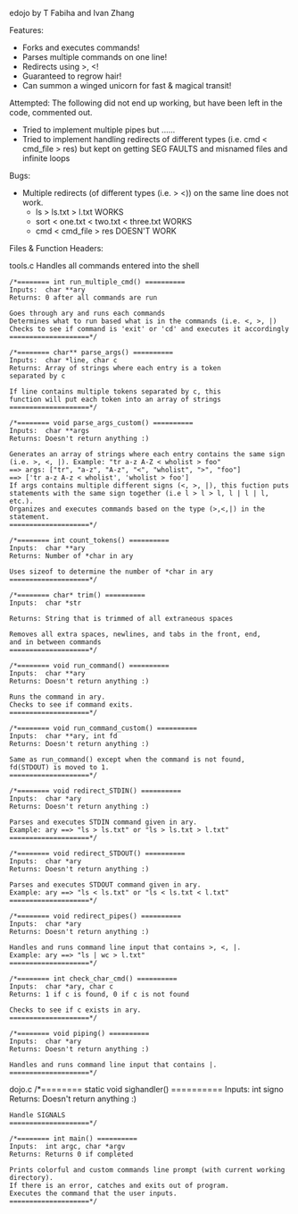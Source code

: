 edojo
by T Fabiha and Ivan Zhang

Features:
- Forks and executes commands!
- Parses multiple commands on one line!
- Redirects using >, <!
- Guaranteed to regrow hair!
- Can summon a winged unicorn for fast & magical transit!

Attempted:
The following did not end up working, but have been left in the code, commented out.
- Tried to implement multiple pipes but ......
- Tried to implement handling redirects of different types (i.e. cmd < cmd_file > res)
but kept on getting SEG FAULTS and misnamed files and infinite loops

Bugs:
- Multiple redirects (of different types (i.e. > <)) on the same line does not work.
	- ls > ls.txt > l.txt WORKS
	- sort < one.txt < two.txt < three.txt WORKS
	- cmd < cmd_file > res DOESN'T WORK


Files & Function Headers:

tools.c Handles all commands entered into the shell

	/*======== int run_multiple_cmd() ==========
	Inputs:  char **ary
	Returns: 0 after all commands are run

	Goes through ary and runs each commands
	Determines what to run based what is in the commands (i.e. <, >, |)
	Checks to see if command is 'exit' or 'cd' and executes it accordingly
	====================*/

	/*======== char** parse_args() ==========
	Inputs:  char *line, char c
	Returns: Array of strings where each entry is a token
	separated by c

	If line contains multiple tokens separated by c, this
	function will put each token into an array of strings
	====================*/

	/*======== void parse_args_custom() ==========
	Inputs:  char **args
	Returns: Doesn't return anything :)

	Generates an array of strings where each entry contains the same sign
	(i.e. >, <, |). Example: "tr a-z A-Z < wholist > foo"
	==> args: ["tr", "a-z", "A-z", "<", "wholist", ">", "foo"]
	==> ['tr a-z A-z < wholist', 'wholist > foo']
	If args contains multiple different signs (<, >, |), this fuction puts
	statements with the same sign together (i.e l > l > l, l | l | l, etc.).
	Organizes and executes commands based on the type (>,<,|) in the statement.
	====================*/

	/*======== int count_tokens() ==========
	Inputs:  char **ary
	Returns: Number of *char in ary

	Uses sizeof to determine the number of *char in ary
	====================*/

	/*======== char* trim() ==========
	Inputs:  char *str

	Returns: String that is trimmed of all extraneous spaces

	Removes all extra spaces, newlines, and tabs in the front, end,
	and in between commands
	====================*/

	/*======== void run_command() ==========
	Inputs:  char **ary
	Returns: Doesn't return anything :)

	Runs the command in ary.
	Checks to see if command exits.
	====================*/

	/*======== void run_command_custom() ==========
	Inputs:  char **ary, int fd
	Returns: Doesn't return anything :)

	Same as run_command() except when the command is not found,
	fd(STDOUT) is moved to 1.
	====================*/

	/*======== void redirect_STDIN() ==========
	Inputs:  char *ary
	Returns: Doesn't return anything :)

	Parses and executes STDIN command given in ary.
	Example: ary ==> "ls > ls.txt" or "ls > ls.txt > l.txt"
	====================*/

	/*======== void redirect_STDOUT() ==========
	Inputs:  char *ary
	Returns: Doesn't return anything :)

	Parses and executes STDOUT command given in ary.
	Example: ary ==> "ls < ls.txt" or "ls < ls.txt < l.txt"
	====================*/

	/*======== void redirect_pipes() ==========
	Inputs:  char *ary
	Returns: Doesn't return anything :)

	Handles and runs command line input that contains >, <, |.
	Example: ary ==> "ls | wc > l.txt"
	====================*/

	/*======== int check_char_cmd() ==========
	Inputs:  char *ary, char c
	Returns: 1 if c is found, 0 if c is not found

	Checks to see if c exists in ary.
	====================*/

	/*======== void piping() ==========
	Inputs:  char *ary
	Returns: Doesn't return anything :)

	Handles and runs command line input that contains |.
	====================*/

dojo.c
	/*======== static void sighandler() ==========
	Inputs:  int signo
	Returns: Doesn't return anything :)

	Handle SIGNALS
	====================*/

	/*======== int main() ==========
	Inputs:  int argc, char *argv
	Returns: Returns 0 if completed

	Prints colorful and custom commands line prompt (with current working directory).
	If there is an error, catches and exits out of program.
	Executes the command that the user inputs.
	====================*/
